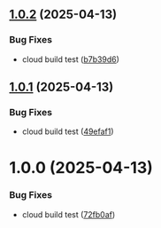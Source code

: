 ## [1.0.2](https://github.com/victoradepoju/configuration-server/compare/v1.0.1...v1.0.2) (2025-04-13)


### Bug Fixes

* cloud build test ([b7b39d6](https://github.com/victoradepoju/configuration-server/commit/b7b39d638c074208a58347edfa5c3f9a4fe0071e))

## [1.0.1](https://github.com/victoradepoju/configuration-server/compare/v1.0.0...v1.0.1) (2025-04-13)


### Bug Fixes

* cloud build test ([49efaf1](https://github.com/victoradepoju/configuration-server/commit/49efaf113440e4eea9c716106d3a4f3987f66860))

# 1.0.0 (2025-04-13)


### Bug Fixes

* cloud build test ([72fb0af](https://github.com/victoradepoju/configuration-server/commit/72fb0afa7c052bdbf220a71b32f3f07cc7af8dec))
